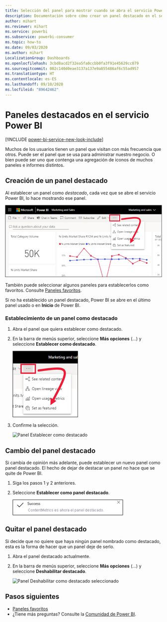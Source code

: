 ```yaml
---
title: Selección del panel para mostrar cuando se abra el servicio Power BI
description: Documentación sobre cómo crear un panel destacado en el servicio Power BI
author: mihart
ms.reviewer: mihart
ms.service: powerbi
ms.subservice: powerbi-consumer
ms.topic: how-to
ms.date: 09/03/2020
ms.author: mihart
LocalizationGroup: Dashboards
ms.openlocfilehash: 3cbd8acd2f32ea5fa0ccbb0fa3f91e45629cc079
ms.sourcegitcommit: 002c140d0eae3137a137e9a855486af6c55ad957
ms.translationtype: HT
ms.contentlocale: es-ES
ms.lasthandoff: 09/10/2020
ms.locfileid: "89642462"
---
```

# <a name="featured-dashboards-in-the-power-bi-service"></a>Paneles destacados en el servicio Power BI

[!INCLUDE [power-bi-service-new-look-include](../includes/power-bi-service-new-look-include.md)]

Muchos de los usuarios tienen un panel que visitan con más frecuencia que otros. Puede ser el panel que se usa para administrar nuestro negocio. O bien puede ser uno que contenga una agregación de iconos de muchos paneles e informes distintos.

## <a name="create-a-featured-dashboard"></a>Creación de un panel destacado
Al establecer un panel como *destacado*, cada vez que se abre el servicio Power BI, lo hace mostrando ese panel. 

![Icono de Establecer como destacado](./media/end-user-featured/power-bi-dropbox.png)

También puede seleccionar algunos paneles para establecerlos como favoritos. Consulte [Paneles favoritos](end-user-favorite.md).

Si no ha establecido un panel destacado, Power BI se abre en el último panel usado o en **Inicio** de Power BI. 

### <a name="set-a-dashboard-as-featured"></a>Establecimiento de un panel como destacado


1. Abra el panel que quiera establecer como destacado. 
2. En la barra de menús superior, seleccione **Más opciones** (...) y seleccione **Establecer como destacado**. 
   
    ![Captura de pantalla que muestra Dropbox con la opción Establecer como destacado.](./media/end-user-featured/power-bi-set-as-featured.png)
3. Confirme la selección.
   
    ![Panel Establecer como destacado](./media/end-user-featured/power-bi-featured-confirm.png)

## <a name="change-the-featured-dashboard"></a>Cambio del panel destacado
Si cambia de opinión más adelante, puede establecer un nuevo panel como panel destacado. El hecho de dejar de destacar un panel no hace que se quite de Power BI. 

1. Siga los pasos 1 y 2 anteriores.
   
2. Seleccione **Establecer como panel destacado**. 
   
    ![Mensaje de proceso correcto](./media/end-user-featured/power-bi-unfeatured.png)

## <a name="remove-the-featured-dashboard"></a>Quitar el panel destacado
Si decide que no quiere que haya ningún panel nombrado como destacado, esta es la forma de hacer que un panel deje de serlo.

1. Abra el panel destacado actualmente.
2. En la barra de menús superior, seleccione **Más opciones** (...) y seleccione **Deshabilitar destacado**.

    ![Panel Deshabilitar como destacado seleccionado](./media/end-user-featured/power-bi-unfeature.png)
   
## <a name="next-steps"></a>Pasos siguientes
- [Paneles favoritos](end-user-favorite.md)    
- ¿Tiene más preguntas? Consulte la [Comunidad de Power BI](https://community.powerbi.com/).

